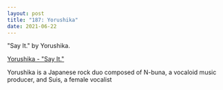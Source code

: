 ```yaml
---
layout: post  
title: "187: Yorushika"  
date: 2021-06-22  
---
```


"Say It." by Yorushika.

[Yorushika - "Say It."](https://youtu.be/F64yFFnZfkI)

Yorushika is a Japanese rock duo composed of N-buna, a vocaloid music producer, and Suis, a female vocalist